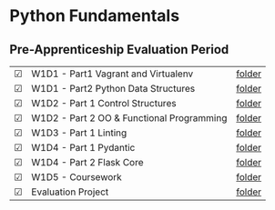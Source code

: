 # Python Fundamentals

## Pre-Apprenticeship Evaluation Period
|  |     |  |
| ------- | -------- | -------------- |
| &#9745; | W1D1 - Part1 Vagrant and Virtualenv | [folder](./W1D1/Part1) |
| &#9745; | W1D1 - Part2 Python Data Structures | [folder](./W1D1/Part2) |
| &#9745; | W1D2 - Part 1 Control Structures | [folder](./W1D2/Part1) |
| &#9745; | W1D2 - Part 2 OO & Functional Programming | [folder](./W1D2/Part2) |
| &#9745; | W1D3 - Part 1 Linting | [folder](./W1D3) |
| &#9745; | W1D4 - Part 1 Pydantic | [folder](./W1D4/Part1) |
| &#9745; | W1D4 - Part 2 Flask Core | [folder](.//W1D4/Part2) |
| &#9745; | W1D5 - Coursework | [folder](./W1D5) |
| &#9745; | Evaluation Project | [folder](./project) |

